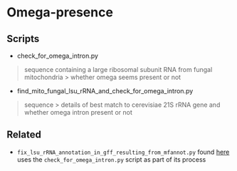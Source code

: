 # Omega-presence

## Scripts

* check_for_omega_intron.py
>sequence containing a large ribosomal subunit RNA from fungal mitochondria > whether omega seems present or not

* find_mito_fungal_lsu_rRNA_and_check_for_omega_intron.py
>sequence > details of best match to cerevisiae 21S rRNA gene and whether omega intron present or not

## Related

* `fix_lsu_rRNA_annotation_in_gff_resulting_from_mfannot.py` found [here](https://github.com/fomightez/sequencework/tree/master/Adjust_Annotation) uses the `check_for_omega_intron.py` script as part of its process
